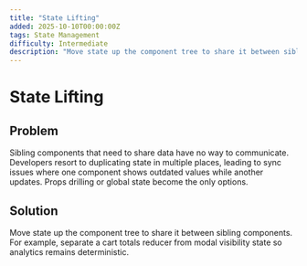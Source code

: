 ```yaml
---
title: "State Lifting"
added: 2025-10-10T00:00:00Z
tags: State Management
difficulty: Intermediate
description: "Move state up the component tree to share it between sibling components."
---
```

# State Lifting

## Problem

Sibling components that need to share data have no way to communicate. Developers resort to duplicating state in multiple places, leading to sync issues where one component shows outdated values while another updates. Props drilling or global state become the only options.

## Solution

Move state up the component tree to share it between sibling components. For example, separate a cart totals reducer from modal visibility state so analytics remains deterministic.
